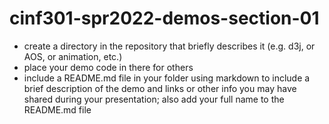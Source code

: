 # cinf301-spr2022-demos-section-01
* create a directory in the repository that briefly describes it (e.g. d3j, or AOS, or animation, etc.)
* place your demo code in there for others
* include a README.md file in your folder using markdown to include a brief description of the demo and links or other info you may have shared during your presentation; also add your full name to the README.md file
